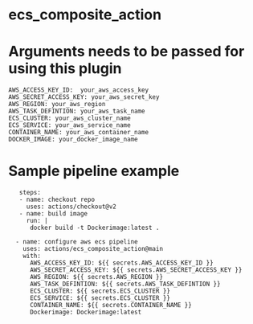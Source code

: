 # ecs_composite_action
# Arguments needs to be passed for using this plugin
    AWS_ACCESS_KEY_ID:  your_aws_access_key
    AWS_SECRET_ACCESS_KEY: your_aws_secret_key
    AWS_REGION: your_aws_region
    AWS_TASK_DEFINTION: your_aws_task_name
    ECS_CLUSTER: your_aws_cluster_name
    ECS_SERVICE: your_aws_service_name
    CONTAINER_NAME: your_aws_container_name
    DOCKER_IMAGE: your_docker_image_name
# Sample pipeline example
       steps:
       - name: checkout repo
         uses: actions/checkout@v2
       - name: build image
         run: |
          docker build -t Dockerimage:latest .
        
      - name: configure aws ecs pipeline
        uses: actions/ecs_composite_action@main
        with:
          AWS_ACCESS_KEY_ID: ${{ secrets.AWS_ACCESS_KEY_ID }}
          AWS_SECRET_ACCESS_KEY: ${{ secrets.AWS_SECRET_ACCESS_KEY }}
          AWS_REGION: ${{ secrets.AWS_REGION }}
          AWS_TASK_DEFINTION: ${{ secrets.AWS_TASK_DEFINTION }}
          ECS_CLUSTER: ${{ secrets.ECS_CLUSTER }}
          ECS_SERVICE: ${{ secrets.ECS_CLUSTER }}
          CONTAINER_NAME: ${{ secrets.CONTAINER_NAME }}
          Dockerimage: Dockerimage:latest
